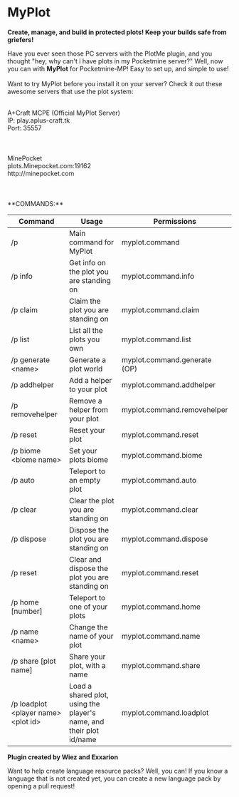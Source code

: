 MyPlot
======

**Create, manage, and build in protected plots! Keep your builds safe from griefers!**

Have you ever seen those PC servers with the PlotMe plugin, and you thought "hey, why can't i have plots in my Pocketmine server?" Well, now you can with **MyPlot** for Pocketmine-MP! Easy to set up, and simple to use!
</br>
</br>
Want to try MyPlot before you install it on your server? Check it out these awesome servers that use the plot system:

</br>
A+Craft MCPE (Official MyPlot Server)</br>
IP: play.aplus-craft.tk</br>
Port: 35557</br>
</br>
</br>
</br>
MinePocket</br>
plots.Minepocket.com:19162</br>
http://minepocket.com</br>
</br>
</br>
</br>
**COMMANDS:**

Command | Usage | Permissions |
------- | ------- | ------- |
/p|Main command for MyPlot|myplot.command
/p info|Get info on the plot you are standing on|myplot.command.info
/p claim|Claim the plot you are standing on|myplot.command.claim
/p list|List all the plots you own|myplot.command.list
/p generate \<name\>|Generate a plot world|myplot.command.generate (OP)
/p addhelper|Add a helper to your plot|myplot.command.addhelper
/p removehelper|Remove a helper from your plot|myplot.command.removehelper
/p reset|Reset your plot|myplot.command.reset
/p biome \<biome name\>|Set your plots biome|myplot.command.biome
/p auto|Teleport to an empty plot|myplot.command.auto
/p clear|Clear the plot you are standing on|myplot.command.clear
/p dispose|Dispose the plot you are standing on|myplot.command.dispose
/p reset|Clear and dispose the plot you are standing on|myplot.command.reset
/p home [number]|Teleport to one of your plots|myplot.command.home
/p name \<name\>|Change the name of your plot|myplot.command.name
/p share [plot name]|Share your plot, with a name|myplot.command.share
/p loadplot \<player name\> \<plot id\>|Load a shared plot, using the player's name, and their plot id/name|myplot.command.loadplot


**Plugin created by Wiez and Exxarion**


Want to help create language resource packs? Well, you can! If you know a language that is not created yet, you can create a new language pack by opening a pull request!
